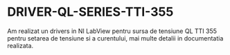 # DRIVER-QL-SERIES-TTI-355
Am realizat un drivers in NI LabView pentru sursa de tensiune QL TTI 355 pentru setarea de tensiune si a curentului, mai multe detalii in documentatia realizata.
